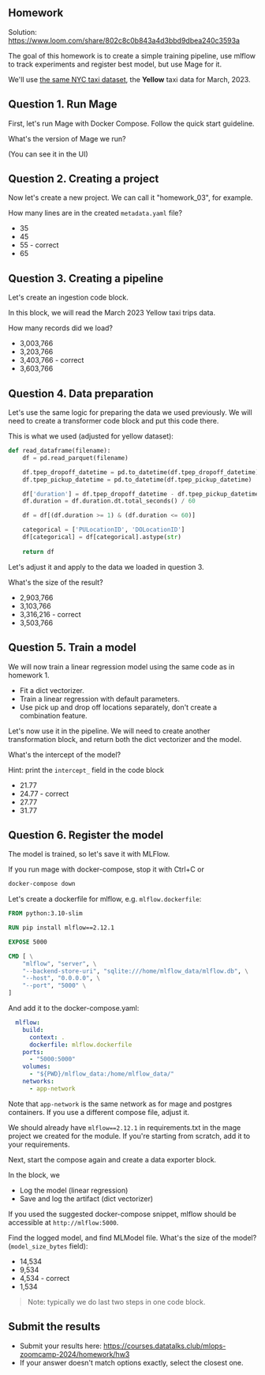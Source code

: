 ## Homework

Solution: https://www.loom.com/share/802c8c0b843a4d3bbd9dbea240c3593a

The goal of this homework is to create a simple training pipeline, use mlflow to track experiments and register best model, but use Mage for it.

We'll use [the same NYC taxi dataset](https://www1.nyc.gov/site/tlc/about/tlc-trip-record-data.page), the **Yellow** taxi data for March, 2023. 

## Question 1. Run Mage

First, let's run Mage with Docker Compose. Follow the quick start guideline. 

What's the version of Mage we run? 

(You can see it in the UI)


## Question 2. Creating a project

Now let's create a new project. We can call it "homework_03", for example.

How many lines are in the created `metadata.yaml` file? 

- 35
- 45
- 55 - correct
- 65

## Question 3. Creating a pipeline

Let's create an ingestion code block.

In this block, we will read the March 2023 Yellow taxi trips data.

How many records did we load? 

- 3,003,766
- 3,203,766
- 3,403,766 - correct
- 3,603,766

## Question 4. Data preparation


Let's use the same logic for preparing the data we used previously. We will need to create a transformer code block and put this code there.

This is what we used (adjusted for yellow dataset):

```python
def read_dataframe(filename):
    df = pd.read_parquet(filename)

    df.tpep_dropoff_datetime = pd.to_datetime(df.tpep_dropoff_datetime)
    df.tpep_pickup_datetime = pd.to_datetime(df.tpep_pickup_datetime)

    df['duration'] = df.tpep_dropoff_datetime - df.tpep_pickup_datetime
    df.duration = df.duration.dt.total_seconds() / 60

    df = df[(df.duration >= 1) & (df.duration <= 60)]

    categorical = ['PULocationID', 'DOLocationID']
    df[categorical] = df[categorical].astype(str)
    
    return df
```

Let's adjust it and apply to the data we loaded in question 3. 

What's the size of the result? 


- 2,903,766
- 3,103,766
- 3,316,216 - correct
- 3,503,766

## Question 5. Train a model

We will now train a linear regression model using the same code as in homework 1.

* Fit a dict vectorizer.
* Train a linear regression with default parameters.
* Use pick up and drop off locations separately, don't create a combination feature.

Let's now use it in the pipeline. We will need to create another transformation block, and return both the dict vectorizer and the model.

What's the intercept of the model? 

Hint: print the `intercept_` field in the code block

- 21.77
- 24.77 - correct
- 27.77
- 31.77

## Question 6. Register the model 

The model is trained, so let's save it with MLFlow.

If you run mage with docker-compose, stop it with Ctrl+C or 

```bash
docker-compose down
```

Let's create a dockerfile for mlflow, e.g. `mlflow.dockerfile`:

```dockerfile
FROM python:3.10-slim

RUN pip install mlflow==2.12.1

EXPOSE 5000

CMD [ \
    "mlflow", "server", \
    "--backend-store-uri", "sqlite:///home/mlflow_data/mlflow.db", \
    "--host", "0.0.0.0", \
    "--port", "5000" \
]
```

And add it to the docker-compose.yaml:

```yaml
  mlflow:
    build:
      context: .
      dockerfile: mlflow.dockerfile
    ports:
      - "5000:5000"
    volumes:
      - "${PWD}/mlflow_data:/home/mlflow_data/"
    networks:
      - app-network
```

Note that `app-network` is the same network as for mage and postgres containers.
If you use a different compose file, adjust it.

We should already have `mlflow==2.12.1` in requirements.txt in the mage project we created for the module. If you're starting from scratch, add it to your requirements.

Next, start the compose again and create a data exporter block.

In the block, we

* Log the model (linear regression)
* Save and log the artifact (dict vectorizer)

If you used the suggested docker-compose snippet, mlflow should be accessible at `http://mlflow:5000`.

Find the logged model, and find MLModel file. What's the size of the model? (`model_size_bytes` field):

* 14,534
* 9,534
* 4,534 - correct
* 1,534

> Note: typically we do last two steps in one code block.


## Submit the results

* Submit your results here: https://courses.datatalks.club/mlops-zoomcamp-2024/homework/hw3
* If your answer doesn't match options exactly, select the closest one.





